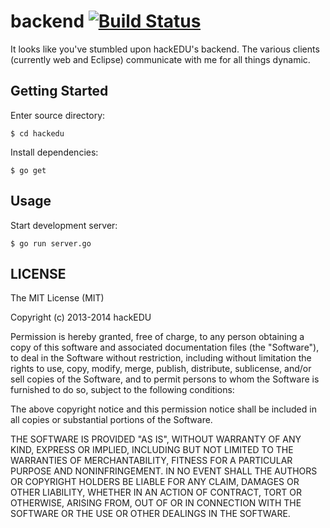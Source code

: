 # backend [![Build Status](https://drone.io/github.com/hackedu/backend/status.png)](https://drone.io/github.com/hackedu/backend/latest)

It looks like you've stumbled upon hackEDU's backend. The various clients
(currently web and Eclipse) communicate with me for all things dynamic.

## Getting Started

Enter source directory:

    $ cd hackedu

Install dependencies:

    $ go get

## Usage

Start development server:

    $ go run server.go

## LICENSE

The MIT License (MIT)

Copyright (c) 2013-2014 hackEDU

Permission is hereby granted, free of charge, to any person obtaining a copy of
this software and associated documentation files (the "Software"), to deal in
the Software without restriction, including without limitation the rights to
use, copy, modify, merge, publish, distribute, sublicense, and/or sell copies
of the Software, and to permit persons to whom the Software is furnished to do
so, subject to the following conditions:

The above copyright notice and this permission notice shall be included in all
copies or substantial portions of the Software.

THE SOFTWARE IS PROVIDED "AS IS", WITHOUT WARRANTY OF ANY KIND, EXPRESS OR
IMPLIED, INCLUDING BUT NOT LIMITED TO THE WARRANTIES OF MERCHANTABILITY,
FITNESS FOR A PARTICULAR PURPOSE AND NONINFRINGEMENT. IN NO EVENT SHALL THE
AUTHORS OR COPYRIGHT HOLDERS BE LIABLE FOR ANY CLAIM, DAMAGES OR OTHER
LIABILITY, WHETHER IN AN ACTION OF CONTRACT, TORT OR OTHERWISE, ARISING FROM,
OUT OF OR IN CONNECTION WITH THE SOFTWARE OR THE USE OR OTHER DEALINGS IN THE
SOFTWARE.

